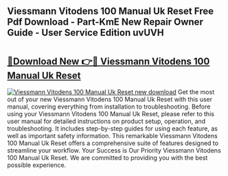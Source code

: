 ## Viessmann Vitodens 100 Manual Uk Reset Free Pdf Download - Part-KmE New Repair Owner Guide - User Service Edition uvUVH

# <h2><a href="http://cf16040.oget.top/?id=Viessmann+Vitodens+100+Manual+Uk+Reset">🔗Download New 👉🔴 Viessmann Vitodens 100 Manual Uk Reset</a></h2>

[![Viessmann Vitodens 100 Manual Uk Reset new download](https://i.imgur.com/5g1atiW.png)](http://cf16040.oget.top/?id=Viessmann+Vitodens+100+Manual+Uk+Reset)
Get the most out of your new Viessmann Vitodens 100 Manual Uk Reset with this user manual, covering everything from installation to troubleshooting. Before using your Viessmann Vitodens 100 Manual Uk Reset, please refer to this user manual for detailed instructions on product setup, operation, and troubleshooting. It includes step-by-step guides for using each feature, as well as important safety information. This remarkable Viessmann Vitodens 100 Manual Uk Reset offers a comprehensive suite of features designed to streamline your workflow. Your Success is Our Priority Viessmann Vitodens 100 Manual Uk Reset. We are committed to providing you with the best possible experience.
